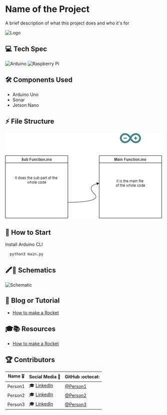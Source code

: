 # Name of the Project

A brief description of what this project does and who it's for

![Logo](https://lh6.googleusercontent.com/cM7aQdJwNagwJmNRvcsC0u-cqhaTWW6myfiX4lZGPI7u97tha4LiJUIcx9vGPaMYVhvNLpLH7gaRLerUNvQPZMKlqzC9wzuv6DKIDCKlvAQrmzN41QH9DeuYzukqkBSdng_JxHCe)


## 💻 Tech Spec

![Arduino](https://img.shields.io/badge/Arduino-00979D?style=for-the-badge&logo=Arduino&logoColor=white) ![Raspberry Pi](https://img.shields.io/badge/Raspberry%20Pi-A22846?style=for-the-badge&logo=Raspberry%20Pi&logoColor=white)


## 🛠 Components Used

- Arduino Uno
- Sonar
- Jetson Nano

## ⚡ File Structure

![](file_structure.jpg)


## 🚀 How to Start

Install Arduino CLI


```bash
  python3 main.py
```

## 🖍📐 Schematics


![Schematic](https://theorycircuit.com/wp-content/uploads/2015/12/Photocell-arduino.jpg)

## 📝 Blog or Tutorial

 - [How to make a Rocket]()


## 🎓📚 Resources

- [How to make a Rocket]()

## 🏆 Contributors 

|      Name 🎖️    |     Social Media 👋    | GitHub     :octocat: |
|:-------------:|:-------------------|------------------|
| Person1 |  :mortar_board: [LinkedIn]() | [@Person1]()  |
| Person2       | :mortar_board: [LinkedIn]() | [@Person2]()      |
| Person3  |  :mortar_board: [LinkedIn]() | [@Person3]()      |

